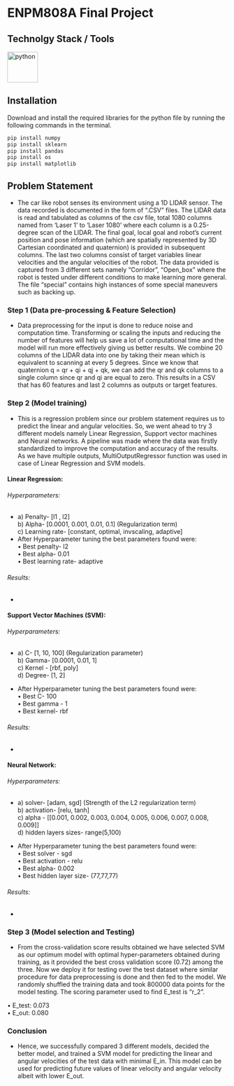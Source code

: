 # ENPM808A Final Project

## Technolgy Stack / Tools

<p align="left">
<img src="https://cdn.jsdelivr.net/gh/devicons/devicon/icons/python/python-original-wordmark.svg" alt="python" width="70" height="70" />
</p>

## Installation

Download and install the required libraries for the python file by running the following commands in the terminal.

```sh
pip install numpy
pip install sklearn
pip install pandas
pip install os
pip install matplotlib
```

## Problem Statement
- The car like robot senses its environment using a 1D LIDAR sensor. The data recorded is documented in the form of “.CSV” files. The LIDAR data is read and tabulated as columns of the csv file, total 1080 columns named from ‘Laser 1’ to ‘Laser 1080’ where each column is a 0.25-degree scan of the LIDAR. The final goal, local goal and robot’s current position and pose information (which are spatially represented by 3D Cartesian coordinated and quaternion) is provided in subsequent columns. The last two columns consist of target variables linear velocities and the angular velocities of the robot. The data provided is captured from 3 different sets namely “Corridor”, “Open_box” where the robot is tested under different conditions to make learning more general. The file “special” contains high instances of some special maneuvers such as backing up.


### Step 1 (Data pre-processing & Feature Selection)
- Data preprocessing for the input is done to reduce noise and computation time.
Transforming or scaling the inputs and reducing the number of features will help us save 
a lot of computational time and the model will run more effectively giving us better 
results. We combine 20 columns of the LIDAR data into one by taking their mean which is equivalent to scanning at every 5 degrees. Since we know that quaternion q = qr + qi + qj + qk, we can add the qr and qk columns to a single column since qr and qi are equal to zero. This results in a CSV that has 60 features and last 2 columns as outputs or target features.

### Step 2 (Model training)
- This is a regression problem since our problem statement requires us to predict the linear and angular velocities. So, we went ahead to try 3 different models namely Linear Regression, Support vector machines and Neural networks. A pipeline was made where the data was firstly standardized to improve the computation and accuracy of the results. As we have multiple outputs, MultiOutputRegressor function was used in case of Linear Regression and SVM models.

#### Linear Regression:
###### Hyperparameters:
- a) Penalty- [l1 , l2] <br />
  b) Alpha- [0.0001, 0.001, 0.01, 0.1] (Regularization term) <br />
  c) Learning rate- [constant, optimal, invscaling, adaptive] <br />
- After Hyperparameter tuning the best parameters found were: <br />
 • Best penalty- l2 <br />
 • Best alpha- 0.01 <br />
 • Best learning rate- adaptive <br />
###### Results:
- 

#### Support Vector Machines (SVM):
###### Hyperparameters:
- a)	C- [1, 10, 100] (Regularization parameter) <br />
  b)  Gamma- [0.0001, 0.01, 1] <br />
  c)	Kernel - [rbf, poly] <br />
  d)	Degree- [1, 2] <br />

- After Hyperparameter tuning the best parameters found were: <br />
 • Best C- 100 <br />
 • Best gamma - 1 <br />
 • Best kernel- rbf <br />

###### Results:
- 

#### Neural Network:
###### Hyperparameters:
- a)	solver- [adam, sgd] (Strength of the L2 regularization term) <br />
  b)	activation- [relu, tanh] <br />
  c) alpha - [[0.001, 0.002, 0.003, 0.004, 0.005, 0.006, 0.007, 0.008, 0.009]] <br />
  d)	hidden layers sizes- range(5,100) <br />


- After Hyperparameter tuning the best parameters found were: <br />
•	Best solver - sgd <br />
•	Best activation - relu <br />
•	Best alpha- 0.002 <br />
•	Best hidden layer size- (77,77,77) <br />

###### Results:
- 

### Step 3 (Model selection and Testing)
- From the cross-validation score results obtained we have selected SVM as our optimum model with optimal hyper-parameters obtained during training, as it provided the best cross validation score (0.72) among the three. Now we deploy it for testing over the test dataset where similar procedure for data preprocessing is done and then fed to the model. We randomly shuffled the training data and took 800000 data points for the model testing. The scoring parameter used to find E_test is “r_2”. <br />

• E_test: 0.073 <br />
• E_out:  0.080 <br />

### Conclusion 
- Hence, we successfully compared 3 different models, decided the better model, and trained a SVM model for predicting the linear and angular velocities of the test data with minimal E_in. This model can be used for predicting future values of linear velocity and angular velocity albeit with lower E_out.
